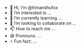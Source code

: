 - 👋 Hi, I’m @himanshufxx
- 👀 I’m interested in ...
- 🌱 I’m currently learning ...
- 💞️ I’m looking to collaborate on ...
- 📫 How to reach me ...
- 😄 Pronouns: ...
- ⚡ Fun fact: ...

<!---
himanshufxx/himanshufxx is a ✨ special ✨ repository because its `README.md` (this file) appears on your GitHub profile.
You can click the Preview link to take a look at your changes.
--->
